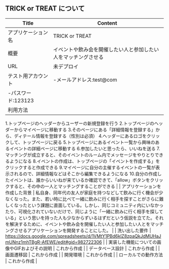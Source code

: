 ## TRICK or TREAT について

| Title | Content |
| ----- | ------- |
| アプリケーション名 | TRICK or TREAT |
| 概要 | イベントや飲み会を開催したい人と参加したい人をマッチングさせる |
| URL | 未デプロイ |
| テスト用アカウント | -メールアドレス:test@com  
-パスワード:123123 |
| 利用方法 | 
1.トップページのヘッダーからユーザーの新規登録を行う
2.トップページのヘッダーからマイページに移動する
3.そのページにある「詳細情報を登録する」から、ディテール情報を登録する（性別は必須）
4.ヘッダーにあるロゴをクリックして、トップページに戻る
5.トップページにあるイベント一覧から興味のあるイベントの詳細ページに移動する
6.参加したいと思ったら、いいねを送る
7.マッチングが成立すると、そのイベントのルーム内でメッセージをやりとりできるようになる
8.イベントの作成は、トップページの「イベントを作成する」をクリックすると作成できる
9.マイページに自分の主催するイベントの一覧が表示されるので、詳細情報などはそこから編集できるようになる
10.自分の作成したイベントは、誰からいいねが来ているか確認できて、「allow」ボタンをクリックすると、その中の一人とマッチングすることができる
 |
| アプリケーションを作成した背景 | 
私自身、同年代の友人が家庭を持つなどして飲みに行く機会が少なくなった。また、若い時に比べて一緒に飲みに行く相手を探すことがさらに難しくなったという課題に直面している。しかし、同じコミュニティ内にいなかったり、可視化されていないだけで、同じように「一緒に飲みに行く相手を探している」という思いを持った人も少なからずいるはずだという仮説を立てた。それを解決するために、イベントや飲み会を開催したい人と参加したい人とをマッチングさせるアプリケーションを開発することにした。
 |
| 洗い出した要件 | https://docs.google.com/spreadsheets/d/1VMtY1PBd6klZ8zpaQkJdMUHaJmUNnz1mhTBgR-AfEWE/edit#gid=982722306 |
| 実装した機能についての画像やGIFおよびその説明 | これから作成 |
| データベース設計 | これから作成 |
| 画面遷移図 | これから作成 |
| 開発環境 | これから作成 |
| ローカルでの動作方法 | これから作成 |
